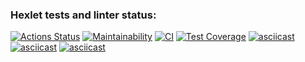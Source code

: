 ### Hexlet tests and linter status:
[![Actions Status](https://github.com/SkrMkr/frontend-project-lvl2/workflows/hexlet-check/badge.svg)](https://github.com/SkrMkr/frontend-project-lvl2/actions)
[![Maintainability](https://api.codeclimate.com/v1/badges/42f76557b5d22686c93f/maintainability)](https://codeclimate.com/github/SkrMkr/frontend-project-lvl2/maintainability)
[![CI](https://github.com/SkrMkr/frontend-project-lvl2/actions/workflows/ci.yml/badge.svg)](https://github.com/SkrMkr/frontend-project-lvl2/actions/workflows/ci.yml)
[![Test Coverage](https://api.codeclimate.com/v1/badges/42f76557b5d22686c93f/test_coverage)](https://codeclimate.com/github/SkrMkr/frontend-project-lvl2/test_coverage)
[![asciicast](https://asciinema.org/a/BbneC9w15HzbkW4UvtQ0Yfhzl.svg)](https://asciinema.org/a/BbneC9w15HzbkW4UvtQ0Yfhzl)
[![asciicast](https://asciinema.org/a/wgZdLC2S3MXJNdtQDuY3rWaFa.svg)](https://asciinema.org/a/wgZdLC2S3MXJNdtQDuY3rWaFa)
[![asciicast](https://asciinema.org/a/54ix4K13oa4xFsEh3e5wZ5bZd.svg)](https://asciinema.org/a/54ix4K13oa4xFsEh3e5wZ5bZd)